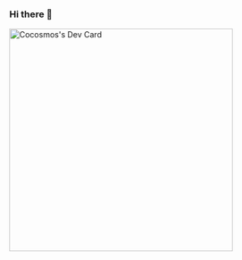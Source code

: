 ### Hi there 👋
<a href="https://app.daily.dev/Cocosmos"><img src="https://api.daily.dev/devcards/f792dd3fa5dd47c98f9e4ad2e4164367.png?r=ik3" width="400" alt="Cocosmos's Dev Card"/></a>
<!--
**cocosmos/cocosmos** is a ✨ _special_ ✨ repository because its `README.md` (this file) appears on your GitHub profile.

Here are some ideas to get you started:

- 🔭 I’m currently working on ...
- 🌱 I’m currently learning ...
- 👯 I’m looking to collaborate on ...
- 🤔 I’m looking for help with ...
- 💬 Ask me about ...
- 📫 How to reach me: ...
- 😄 Pronouns: ...
- ⚡ Fun fact: ...
-->
